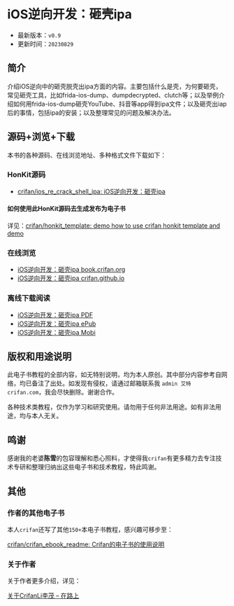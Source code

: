 # iOS逆向开发：砸壳ipa

* 最新版本：`v0.9`
* 更新时间：`20230829`

## 简介

介绍iOS逆向中的砸壳脱壳出ipa方面的内容。主要包括什么是壳，为何要砸壳，常见砸壳工具，比如frida-ios-dump、dumpdecrypted、clutch等；以及举例介绍如何用frida-ios-dump砸壳YouTube、抖音等app得到ipa文件；以及砸壳出iap后的事情，包括ipa的安装；以及整理常见的问题及解决办法。

## 源码+浏览+下载

本书的各种源码、在线浏览地址、多种格式文件下载如下：

### HonKit源码

* [crifan/ios_re_crack_shell_ipa: iOS逆向开发：砸壳ipa](https://github.com/crifan/ios_re_crack_shell_ipa)

#### 如何使用此HonKit源码去生成发布为电子书

详见：[crifan/honkit_template: demo how to use crifan honkit template and demo](https://github.com/crifan/honkit_template)

### 在线浏览

* [iOS逆向开发：砸壳ipa book.crifan.org](https://book.crifan.org/books/ios_re_crack_shell_ipa/website/)
* [iOS逆向开发：砸壳ipa crifan.github.io](https://crifan.github.io/ios_re_crack_shell_ipa/website/)

### 离线下载阅读

* [iOS逆向开发：砸壳ipa PDF](https://book.crifan.org/books/ios_re_crack_shell_ipa/pdf/ios_re_crack_shell_ipa.pdf)
* [iOS逆向开发：砸壳ipa ePub](https://book.crifan.org/books/ios_re_crack_shell_ipa/epub/ios_re_crack_shell_ipa.epub)
* [iOS逆向开发：砸壳ipa Mobi](https://book.crifan.org/books/ios_re_crack_shell_ipa/mobi/ios_re_crack_shell_ipa.mobi)

## 版权和用途说明

此电子书教程的全部内容，如无特别说明，均为本人原创。其中部分内容参考自网络，均已备注了出处。如发现有侵权，请通过邮箱联系我 `admin 艾特 crifan.com`，我会尽快删除。谢谢合作。

各种技术类教程，仅作为学习和研究使用。请勿用于任何非法用途。如有非法用途，均与本人无关。

## 鸣谢

感谢我的老婆**陈雪**的包容理解和悉心照料，才使得我`crifan`有更多精力去专注技术专研和整理归纳出这些电子书和技术教程，特此鸣谢。

## 其他

### 作者的其他电子书

本人`crifan`还写了其他`150+`本电子书教程，感兴趣可移步至：

[crifan/crifan_ebook_readme: Crifan的电子书的使用说明](https://github.com/crifan/crifan_ebook_readme)

### 关于作者

关于作者更多介绍，详见：

[关于CrifanLi李茂 – 在路上](https://www.crifan.org/about/)

